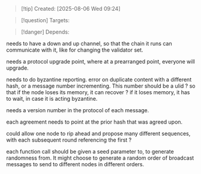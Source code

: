 
>[!tip] Created: [2025-08-06 Wed 09:24]

>[!question] Targets: 

>[!danger] Depends: 

needs to have a down and up channel, so that the chain it runs can communicate with it, like for changing the validator set.

needs a protocol upgrade point, where at a prearranged point, everyone will upgrade.

needs to do byzantine reporting.
error on duplicate content with a different hash, or a message number incrementing.
This number should be a ulid ? so that if the node loses its memory, it can recover ?
if it loses memory, it has to wait, in case it is acting byzantine.

needs a version number in the protocol of each message.

each agreement needs to point at the prior hash that was agreed upon.

could allow one node to rip ahead and propose many different sequences, with each subsequent round referencing the first ?

each function call should be given a seed parameter to, to generate randomness from.  It might choose to generate a random order of broadcast messages to send to different nodes in different orders.